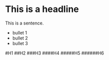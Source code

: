 # This is a headline

This is a sentence.
* bullet 1
* bullet 2
* bullet 3

#H1
##H2
###H3
####H4
#####H5
######H6

